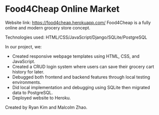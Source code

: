 Food4Cheap Online Market
=============
Website link: https://food4cheap.herokuapp.com/
Food4Cheap is a fully online and modern grocery store concept.

Technologies used: HTML/CSS/JavaScript/Django/SQLite/PostgreSQL

In our project, we:
* Created responsive webpage templates using HTML, CSS, and JavaScript.
* Created a CRUD login system where users can save their grocery cart history for later.
* Debugged both frontend and backend features through local testing environments.
* Did local implementation and debugging using SQLite then migrated data to PostgreSQL.
* Deployed website to Heroku.
 
 Created by Ryan Kim and Malcolm Zhao.
